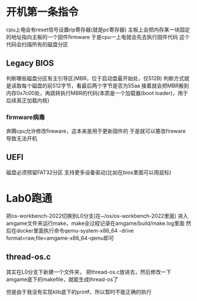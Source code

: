 # 开机第一条指令
cpu上电会有reset信号设置rip寄存器(就是pc寄存器)
主板上会把内存某一块固定的地址指向主板的一个固件firmware
于是cpu一上电就会先去执行固件代码
这个代码会扫描所有的磁盘分区

## Legacy BIOS
判断哪些磁盘分区有主引导区(MBR，位于启动盘最开始处，仅512B)
判断方式就是读取每个磁盘的前512字节，看最后两个字节是否为55aa
接着就会把MBR搬到内存0x7c00处，再跳转执行MBR的代码(本质是一个加载器(boot loader)，用于后续真正加载内核)

### firmware病毒
奔腾cpu允许修改fireware，这本来是用于更新固件的
于是就可以篡改fireware
导致无法开机

## UEFI
磁盘必须预留FAT32分区
支持更多设备驱动(比如在bios里面可以用鼠标)


# Lab0跑通
把os-workbench-2022切换到L0分支(在~/os/os-workbench-2022里面)
进入amgame文件夹运行make，make全过程记录在amgame/build/make.log里面
然后在docker里面执行命令qemu-system-x86_64 -drive format=raw,file=amgame-x86_64-qemu即可

## thread-os.c
其实在L0分支下新建一个文件夹， 把thread-os.c放进去，然后修改一下amgame底下的makefile，就能生成thread-os了

但是由于我没有实现klib底下的printf，所以暂时不能正确的执行